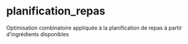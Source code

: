 # planification_repas
Optimisation combinatoire appliquée à la planification de repas à partir d'ingrédients disponibles
